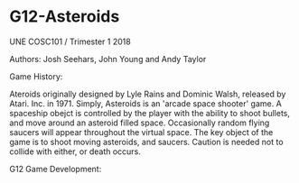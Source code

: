 # G12-Asteroids

UNE COSC101 / Trimester 1 2018

Authors: Josh Seehars, John Young and Andy Taylor

Game History:

Ateroids originally designed by Lyle Rains and Dominic Walsh, released by Atari. Inc. in 1971.
Simply, Asteroids is an 'arcade space shooter' game. A spaceship obejct is controlled by the player with the ability to shoot bullets, and move around an asteroid filled space.
Occasionally random flying saucers will appear throughout the virtual space.
The key object of the game is to shoot moving asteroids, and saucers.  Caution is needed not to collide with either, or death occurs.

G12 Game Development:
